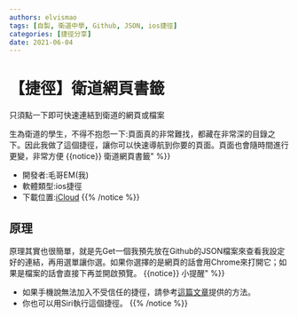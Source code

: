 ```yaml
---
authors: elvismao
tags: [自製, 衛道中學, Github, JSON, ios捷徑]
categories: [捷徑分享]
date: 2021-06-04
---
```


# 【捷徑】衛道網頁書籤

只須點一下即可快速連結到衛道的網頁或檔案

<!--more-->

生為衛道的學生，不得不抱怨一下:頁面真的非常難找，都藏在非常深的目錄之下。因此我做了這個捷徑，讓你可以快速導航到你要的頁面。頁面也會隨時間進行更變，非常方便
{{notice}}
衛道網頁書籤" %}}

- 開發者:毛哥EM(我)
- 軟體類型:ios捷徑
- 下載位置:[iCloud](https://www.icloud.com/shortcuts/19ea26ff47244258a6d9ff21a553659b)
  {{% /notice %}}

## 原理

原理其實也很簡單，就是先Get一個我預先放在Github的JSON檔案來查看我設定好的連結，再用選單讓你選。如果你選擇的是網頁的話會用Chrome來打開它；如果是檔案的話會直接下再並開啟預覽。
{{notice}}
小提醒" %}}

- 如果手機說無法加入不受信任的捷徑，請參考[這篇文章](https://emtech.cc/post/shortcut-untrusted_shortcut/)提供的方法。
- 你也可以用Siri執行這個捷徑。
  {{% /notice %}}
